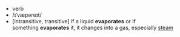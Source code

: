 - verb
- /ɪˈvæpəreɪt/
- [intransitive, transitive] if a liquid **evaporates** or if something **evaporates** it, it changes into a gas, especially [steam](https://www.oxfordlearnersdictionaries.com/definition/english/steam_1#steam_sng_1)